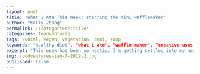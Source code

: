 ```yaml
---
layout: post
title: "What I Ate This Week: starring the mini wafflemaker"
author: "Kelly Zhang"
permalink: /:categories/:title/
categories: foodventures
tags: 200cal, vegan, vegetarian, omni, soup
keywords: "healthy diet", "what i ate", "waffle maker", "creative uses for waffle maker"
excerpt: "This week has been so hectic. I'm getting settled into my new sublet, and cooking has been a bit strained at times because I'm still in the process of stocking my pantry with essentials."
img: foodventures-jan-7-2019-2.jpg
published: false
---
```

